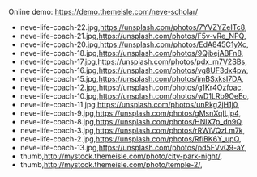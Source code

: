 Online demo: https://demo.themeisle.com/neve-scholar/

- neve-life-coach-22.jpg,https://unsplash.com/photos/7YVZYZeITc8,
- neve-life-coach-21.jpg,https://unsplash.com/photos/F5v-vRe_NPQ,
- neve-life-coach-20.jpg,https://unsplash.com/photos/EdA845C1yXc,
- neve-life-coach-18.jpg,https://unsplash.com/photos/9QjbejABFn8,
- neve-life-coach-17.jpg,https://unsplash.com/photos/pdx_m7V2SBs,
- neve-life-coach-16.jpg,https://unsplash.com/photos/vg8UF3dx4pw,
- neve-life-coach-15.jpg,https://unsplash.com/photos/imBSxksI7DA,
- neve-life-coach-12.jpg,https://unsplash.com/photos/g1Kr4Ozfoac,
- neve-life-coach-10.jpg,https://unsplash.com/photos/wD1LRb9OeEo,
- neve-life-coach-11.jpg,https://unsplash.com/photos/unRkg2jH1j0,
- neve-life-coach-9.jpg,https://unsplash.com/photos/gMsnXqILjp4,
- neve-life-coach-8.jpg,https://unsplash.com/photos/HNlX7p_dn9Q,
- neve-life-coach-3.jpg,https://unsplash.com/photos/rRWiVQzLm7k,
- neve-life-coach-2.jpg,https://unsplash.com/photos/RfiBK6Y_upQ,
- neve-life-coach-13.jpg,https://unsplash.com/photos/pd5FVvQ9-aY,
- thumb,http://mystock.themeisle.com/photo/city-park-night/,
- thumb,http://mystock.themeisle.com/photo/temple-2/,
